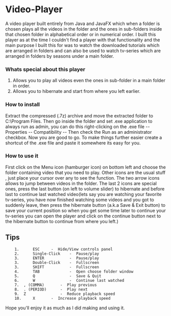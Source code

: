 # Video-Player
A video player built entirely from Java and JavaFX which when a folder is chosen plays all the videos in the folder and the ones in sub-folders inside that chosen folder in alphabetical order or in numerical order. I built this player as at the time I couldn't find a player with that functionality and the main purpose I built this for was to watch the downloaded tutorials which are arranged in folders and can also be used to watch tv-series which are arranged  in folders by seasons under a main folder.  

### Whats special about this player
1. Allows you to play all videos even the ones in sub-folder in a main folder in order.
2. Allows you to hibernate and start from where you left earlier.

### How to install 
Extract the compressed (.7z) archive and move the extracted folder to C:\Program Files. Then go inside the folder and set .exe application to always run as admin, you can do this right-clicking on the .exe file -- Properties -- Compatibility -- Then check the Run as an administrator checkbox. Now you are good to go. To make things further easier create a shortcut of the .exe file and paste it somewhere its easy for you.

### How to use it
First click on the Menu icon (hamburger icon) on bottom left and choose the folder containing video that you need to play.
Other icons are the usual stuff , just place your cursor over any to see the function.
The two arrow icons allows to jump between videos in the folder.
The last 2 icons are special ones, press the last button (on left to volume slider) to hibernate and before last to continue last watched video(lets say you are watching your favorite tv-series, you have now finished watching some videos and you got to suddenly leave, then press the hibernate button (a.k.a Save & Exit button) to save your current position so when you get some time later to continue your tv-series you can open the player and click on the continue button next to the hibernate button to continue from where you left.)

## Tips
		1.   	ESC		-  Hide/View controls panel 
		2.   	Single-Click 	-  Pause/play
		3.   	ENTER        	-  Pause/play
		3.   	Double-Click 	-  Fullscreen
		3.   	SHIFT        	-  Fullscreen
		4.   	TAB          	-  Open choose folder window
		5.   	Q            	-  Save & Quit
		6.   	W            	-  Continue last watched
		7.	, (COMMA)    	-  Play previous
		8.	. (PERIOD)   	-  Play next
		9. 	Z            	-  Reduce playback speed
		10.  	X 		-  Increase playback speed


 


 Hope you'll enjoy it as much as I did making and using it.
